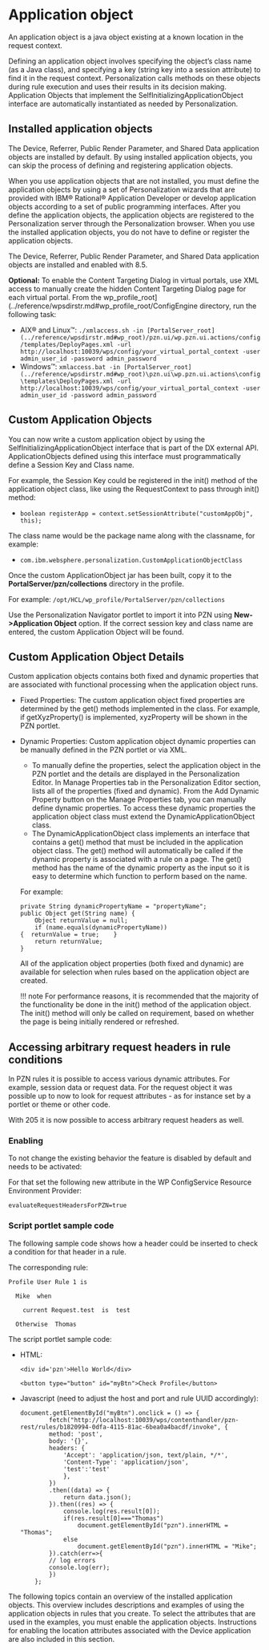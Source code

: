 # Application object

An application object is a java object existing at a known location in the request context.

Defining an application object involves specifying the object’s class name \(as a Java class\), and specifying a key \(string key into a session attribute\) to find it in the request context. Personalization calls methods on these objects during rule execution and uses their results in its decision making. Application Objects that implement the SelfInitializingApplicationObject interface are automatically instantiated as needed by Personalization.

## Installed application objects

The Device, Referrer, Public Render Parameter, and Shared Data application objects are installed by default. By using installed application objects, you can skip the process of defining and registering application objects.

When you use application objects that are not installed, you must define the application objects by using a set of Personalization wizards that are provided with IBM® Rational® Application Developer or develop application objects according to a set of public programming interfaces. After you define the application objects, the application objects are registered to the Personalization server through the Personalization browser. When you use the installed application objects, you do not have to define or register the application objects.

The Device, Referrer, Public Render Parameter, and Shared Data application objects are installed and enabled with 8.5.

**Optional:** To enable the Content Targeting Dialog in virtual portals, use XML access to manually create the hidden Content Targeting Dialog page for each virtual portal. From the wp_profile_root](../reference/wpsdirstr.md#wp_profile_root/ConfigEngine directory, run the following task:

-   AIX® and Linux™: `./xmlaccess.sh -in [PortalServer_root](../reference/wpsdirstr.md#wp_root)/pzn.ui/wp.pzn.ui.actions/config/templates/DeployPages.xml -url http://localhost:10039/wps/config/your_virtual_portal_context -user admin_user_id -password admin_password`
-   Windows™: `xmlaccess.bat -in [PortalServer_root](../reference/wpsdirstr.md#wp_root)\pzn.ui\wp.pzn.ui.actions\config\templates\DeployPages.xml -url http://localhost:10039/wps/config/your_virtual_portal_context -user admin_user_id -password admin_password`

## Custom Application Objects

You can now write a custom application object by using the SelfInitializingApplicationObject interface that is part of the DX external API. ApplicationObjects defined using this interface must programmatically define a Session Key and Class name.

For example, the Session Key could be registered in the init() method of the application object class, like using the RequestContext to pass through init() method:

- `boolean registerApp = context.setSessionAttribute("customAppObj", this);`

The class name would be the package name along with the classname, for example:

- `com.ibm.websphere.personalization.CustomApplicationObjectClass`

Once the custom ApplicationObject jar has been built, copy it to the **PortalServer/pzn/collections** directory in the profile.

For example: `/opt/HCL/wp_profile/PortalServer/pzn/collections`

Use the Personalization Navigator portlet to import it into PZN using **New->Application Object** option. If the correct session key and class name are entered, the custom Application Object will be found.

## Custom Application Object Details

Custom application objects contains both fixed and dynamic properties that are associated with functional processing when the application object runs.

- Fixed Properties:
    The custom application object fixed properties are determined by the get() methods implemented in the class. For example, if getXyzProperty() is implemented, xyzProperty will be shown in the PZN portlet.

- Dynamic Properties:
    Custom application object dynamic properties can be manually defined in the PZN portlet or via XML.
    -   To manually define the properties, select the application object in the PZN portlet and the details are displayed in the Personalization Editor. 
        In Manage Properties tab in the Personalization Editor section, lists all of the properties (fixed and dynamic). From the Add Dynamic Property button on the Manage Properties tab, you can manually define dynamic properties. To access these dynamic properties the application object class must extend the DynamicApplicationObject class.
    -   The DynamicApplicationObject class implements an interface that contains a get() method that must be included in the application object class. 
        The get() method will automatically be called if the dynamic property is associated with a rule on a page. The get() method has the name of the dynamic property as the input so it is easy to determine which function to perform based on the name.

    For example:

    ```
    private String dynamicPropertyName = "propertyName";
    public Object get(String name) {
        Object returnValue = null;
        if (name.equals(dynamicPropertyName))
    {  returnValue = true;    }
        return returnValue;
    }
    ```
    All of the application object properties (both fixed and dynamic) are available for selection when rules based on the application object are created.

    !!! note 
        For performance reasons, it is recommended that the majority of the functionality be done in the init() method of the application object. The init() method will only be called on requirement, based on whether the page is being initially rendered or refreshed.

## Accessing arbitrary request headers in rule conditions

In PZN rules it is possible to access various dynamic attributes. For example, session data or request data. For the request object it was possible up to now to look for request attributes - as for instance set by a portlet or theme or other code.

With 205 it is now possible to access arbitrary request headers as well.

### Enabling

To not change the existing behavior the feature is disabled by default and needs to be activated:

For that set the following new attribute in the WP ConfigService Resource Environment Provider:

`evaluateRequestHeadersForPZN=true`

### Script portlet sample code

The following sample code shows how a header could be inserted to check a condition for that header in a rule.

The corresponding rule:

```
Profile User Rule 1 is
 
  Mike  when
 
    current Request.test  is  test
 
  Otherwise  Thomas
```

The script portlet sample code:

- HTML:

    ```
    <div id='pzn'>Hello World</div>

    <button type="button" id="myBtn">Check Profile</button>
    ```

- Javascript (need to adjust the host and port and rule UUID accordingly):
    
    ```
    document.getElementById("myBtn").onclick = () => {
            fetch("http://localhost:10039/wps/contenthandler/pzn-rest/rules/b1820994-0dfa-4115-81ac-6bea0a4bacdf/invoke", {
            method: 'post',
            body: '{}',
            headers: {
                'Accept': 'application/json, text/plain, */*',
                'Content-Type': 'application/json',
                'test':'test'
                },
            })
            .then((data) => {
                return data.json();
            }).then((res) => {
                console.log(res.result[0]);
                if(res.result[0]==="Thomas")
                    document.getElementById("pzn").innerHTML = "Thomas";
                else
                    document.getElementById("pzn").innerHTML = "Mike";                  
            }).catch(err=>{
            // log errors
            console.log(err);
            })
        };
    ```

The following topics contain an overview of the installed application objects. This overview includes descriptions and examples of using the application objects in rules that you create. To select the attributes that are used in the examples, you must enable the application objects. Instructions for enabling the location attributes associated with the Device application are also included in this section.

